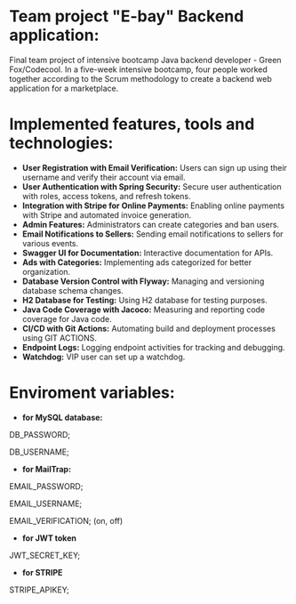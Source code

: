 # Team project "E-bay" Backend application:
Final team project of intensive bootcamp Java backend developer - Green Fox/Codecool. In a five-week intensive bootcamp, four people worked together according to the Scrum methodology to create a backend web application for a marketplace.

#  Implemented features, tools and technologies:
- **User Registration with Email Verification:** Users can sign up using their username and verify their account via email.
- **User Authentication with Spring Security:** Secure user authentication with roles, access tokens, and refresh tokens.
- **Integration with Stripe for Online Payments:** Enabling online payments with Stripe and automated invoice generation.
- **Admin Features:** Administrators can create categories and ban users.
- **Email Notifications to Sellers:** Sending email notifications to sellers for various events.
- **Swagger UI for Documentation:** Interactive documentation for APIs.
- **Ads with Categories:** Implementing ads categorized for better organization.
- **Database Version Control with Flyway:** Managing and versioning database schema changes.
- **H2 Database for Testing:** Using H2 database for testing purposes.
- **Java Code Coverage with Jacoco:** Measuring and reporting code coverage for Java code.
- **CI/CD with Git Actions:** Automating build and deployment processes using GIT ACTIONS.
- **Endpoint Logs:** Logging endpoint activities for tracking and debugging.
- **Watchdog:** VIP user can set up a watchdog. 

# Enviroment variables:
- **for MySQL database:**

DB_PASSWORD;

DB_USERNAME;

- **for MailTrap:**

EMAIL_PASSWORD;

EMAIL_USERNAME;

EMAIL_VERIFICATION; (on, off)

- **for JWT token**

JWT_SECRET_KEY;

- **for STRIPE**

STRIPE_APIKEY;
